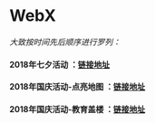 # WebX

*大致按时间先后顺序进行罗列：*

#### 2018年七夕活动 ：[链接地址](https://github.com/fanyanbo/WebX-2018qx)

#### 2018年国庆活动-点亮地图 ：[链接地址](https://github.com/fanyanbo/WebX-2018gq-ditu)

#### 2018年国庆活动-教育盖楼 ：[链接地址](https://github.com/fanyanbo/WebX-2018gq-gailou)
